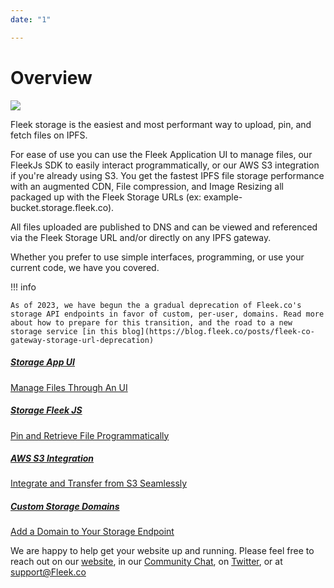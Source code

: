 ```yaml
---
date: "1"

---
```

# Overview

![](imgs/hero.png)

Fleek storage is the easiest and most performant way to upload, pin, and fetch files on IPFS.

For ease of use you can use the Fleek Application UI to manage files, our FleekJs SDK to easily interact programmatically, or our AWS S3 integration if you're already using S3. You get the fastest IPFS file storage performance with an augmented CDN, File compression, and Image Resizing all packaged up with the Fleek Storage URLs (ex: example-bucket.storage.fleek.co).

All files uploaded are published to DNS and can be viewed and referenced via the Fleek Storage URL and/or directly on any IPFS gateway.

Whether you prefer to use simple interfaces, programming, or use your current code, we have you covered.

!!! info

    As of 2023, we have begun the a gradual deprecation of Fleek.co's storage API endpoints in favor of custom, per-user, domains. Read more about how to prepare for this transition, and the road to a new storage service [in this blog](https://blog.fleek.co/posts/fleek-co-gateway-storage-url-deprecation)

<div class="prev-boxes-list">
  <a href="../storage-app/" class="prev-box">
    <h5>Storage App UI</h5>
    <p>Manage Files Through An UI</p>
  </a>
  <a href="../fleek-storage-js/" class="prev-box">
    <h5>Storage Fleek JS</h5>
    <p>Pin and Retrieve File Programmatically</p>
  </a>
  <a href="../storage-aws-s3-integration/" class="prev-box">
    <h5>AWS S3 Integration</h5>
    <p>Integrate and Transfer from S3 Seamlessly</p>
  </a>
  <a href="../custom-storage-domains/" class="prev-box">
    <h5>Custom Storage Domains</h5>
    <p>Add a Domain to Your Storage Endpoint</p>
  </a>  
</div>

We are happy to help get your website up and running. Please feel free to reach out on our [website](https://Fleek.co), in our [Community Chat](https://slack.fleek.co/), on [Twitter](https://twitter.com/FleekHQ), or at support@Fleek.co